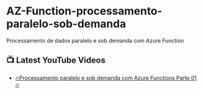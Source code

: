 # AZ-Function-processamento-paralelo-sob-demanda
Processamento de dados paralelo e sob demanda com Azure Function

## 📺 Latest YouTube Videos
<!-- YOUTUBE:START -->
- [🔥Processamento paralelo e sob demanda com Azure Functions Parte 01🔥](https://youtu.be/vPYAqn82u-I)
<!-- YOUTUBE:END -->
